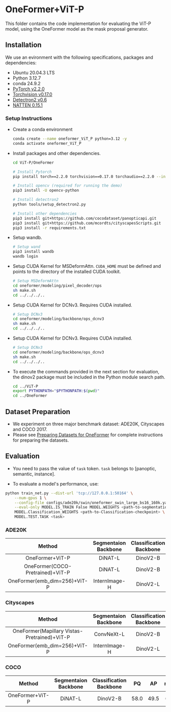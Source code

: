 # OneFormer+ViT-P

This folder contains the code implementation for evaluating the ViT-P model, using the OneFormer model as the mask proposal generator.


## Installation

We use an evironment with the following specifications, packages and dependencies:

- Ubuntu 20.04.3 LTS
- Python 3.12.7
- conda 24.9.2
- [PyTorch v2.2.0](https://pytorch.org/get-started/previous-versions/)
- [Torchvision v0.17.0](https://pytorch.org/get-started/previous-versions/)
- [Detectron2 v0.6](https://github.com/facebookresearch/detectron2/releases/tag/v0.6)
- [NATTEN 0.15.1](https://github.com/SHI-Labs/NATTEN/releases/tag/v0.15.1)

### Setup Instructions

- Create a conda environment
  
  ```bash
  conda create --name oneformer_ViT_P python=3.12 -y
  conda activate oneformer_ViT_P
  ```

- Install packages and other dependencies.

  ```bash
  cd ViT-P/OneFormer

  # Install Pytorch
  pip install torch==2.2.0 torchvision==0.17.0 torchaudio==2.2.0 --index-url https://download.pytorch.org/whl/cu118

  # Install opencv (required for running the demo)
  pip3 install -U opencv-python

  # Install detectron2
  python tools/setup_detectron2.py

  # Install other dependencies
  pip3 install git+https://github.com/cocodataset/panopticapi.git
  pip3 install git+https://github.com/mcordts/cityscapesScripts.git
  pip3 install -r requirements.txt
  ```

- Setup wandb.

  ```bash
  # Setup wand
  pip3 install wandb
  wandb login
  ```

- Setup CUDA Kernel for MSDeformAttn. `CUDA_HOME` must be defined and points to the directory of the installed CUDA toolkit.

  ```bash
  # Setup MSDeformAttn
  cd oneformer/modeling/pixel_decoder/ops
  sh make.sh
  cd ../../../..
  ```

- Setup CUDA Kernel for DCNv3. Requires CUDA installed.

  ```bash
  # Setup DCNv3
  cd oneformer/modeling/backbone/ops_dcnv3
  sh make.sh
  cd ../../../..
  ```

- Setup CUDA Kernel for DCNv3. Requires CUDA installed.

  ```bash
  # Setup DCNv3
  cd oneformer/modeling/backbone/ops_dcnv3
  sh make.sh
  cd ../../../..
  ```

- To execute the commands provided in the next section for evaluation, the dinov2 package must be included in the Python module search path.

  ```bash
  cd ../ViT-P
  export PYTHONPATH="$PYTHONPATH:$(pwd)"
  cd ../OneFormer
  ```


## Dataset Preparation

- We experiment on three major benchmark dataset: ADE20K, Cityscapes and COCO 2017.
- Please see [Preparing Datasets for OneFormer](datasets/README.md) for complete instructions for preparing the datasets.

 ## Evaluation

- You need to pass the value of `task` token. `task` belongs to [panoptic, semantic, instance].

- To evaluate a model's performance, use:

```bash
python train_net.py --dist-url 'tcp://127.0.0.1:50164' \
    --num-gpus 1 \
    --config-file configs/ade20k/swin/oneformer_swin_large_bs16_160k.yaml \
    --eval-only MODEL.IS_TRAIN False MODEL.WEIGHTS <path-to-segmentation-checkpoint> \
    MODEL.Classification_WEIGHTS <path-to-Classification-checkpoint> \
    MODEL.TEST.TASK <task>
  ```


### ADE20K

| Method | Segmentaion Backbone | Classification Backbone | Segmentation Crop Size |  PQ   | AP   | mIoU (s.s) | mIoU (ms+flip) | #params | config | Checkpoint |
|   :---:| :---:    | :---:    |  :---:    | :---: | :---:| :---:           | :---:               | :---:   |  :---: |    :---:   |
| OneFormer+ViT-P | DiNAT-L |DinoV2-B | 1280&times;1280 | 51.9 | 37.8 | 58.6 | 59.0 | 309M | [config](configs/ade20k/dinat/oneformer_dinat_large_bs16_160k_1280x1280.yaml) | [model](https://shi-labs.com/projects/oneformer/ade20k/1280x1280_250_16_dinat_l_oneformer_ade20k_160k.pth) |
| OneFormer(COCO-Pretrained)+ViT-P | DiNAT-L |DinoV2-B | 1280&times;1280 | 54.0 | 40.7 | 59.7 | 59.9 | 309M | [config](configs/ade20k/dinat/coco_pretrain_oneformer_dinat_large_bs16_160k_1280x1280.yaml) | [model](https://shi-labs.com/projects/oneformer/ade20k/coco_pretrain_1280x1280_150_16_dinat_l_oneformer_ade20k_160k.pth) &#124; [pretrained](https://shi-labs.com/projects/oneformer/coco/150_16_dinat_l_oneformer_coco_100ep.pth) |
| OneFormer(emb_dim=256)+ViT-P | InternImage-H |DinoV2-L | 896&times;896 | 54.5 | 40.6 | 61.2 | 61.6 | 1.4B | [config](configs/ade20k/intern_image/oneformer_intern_image_huge_bs16_160k_896x896.yaml) | [model](https://shi-labs.com/projects/oneformer/ade20k/896x896_250_16_intern_image_h_oneformer_ade20k_160k.pth) |


### Cityscapes

| Method | Segmentaion Backbone	 | Classification Backbone|  PQ   | AP   | mIoU (s.s) | mIoU (ms+flip) | #params | config | Checkpoint |
|   :---:| :---:    |:---:    | :---: | :---:| :---:      | :---:          | :---:   |  :---: |    :---:   |
| OneFormer(Mapillary Vistas-Pretrained)+ViT-P | ConvNeXt-L |DinoV2-B | 70.1 | 49.0 | 84.9 | 85.5 | 306M | [config](configs/cityscapes/convnext/mapillary_pretrain_oneformer_convnext_large_bs16_90k.yaml) | [model](https://shi-labs.com/projects/oneformer/cityscapes/mapillary_pretrain_250_16_convnext_l_oneformer_cityscapes_90k.pth) &#124; [pretrained](https://shi-labs.com/projects/oneformer/mapillary/mapillary_pretrain_250_16_convnext_l_oneformer_mapillary_300k.pth) |
| OneFormer(emb_dim=256)+ViT-P | InternImage-H |DinoV2-L| 70.8 | 50.6 | 85.4 | 85.9 | 1.4B | [config](configs/cityscapes/intern_image/oneformer_intern_image_huge_bs16_90k.yaml) | [model](https://shi-labs.com/projects/oneformer/cityscapes/250_16_intern_image_h_oneformer_cityscapes_90k.pth) |

### COCO

| Method | Segmentaion Backbone | Classification Backbone	|  PQ    | AP | mIoU | #params | config | Checkpoint |
|   :---:| :---:    |  :---: | :---: | :---:              | :---:   | :---:  |  :---: |    :---:   |
| OneFormer+ViT-P	 | DiNAT-L |DinoV2-B | 58.0 | 49.5 | 68.6 | 309M | [config](configs/coco/dinat/oneformer_dinat_large_bs16_100ep.yaml) | [model](https://shi-labs.com/projects/oneformer/coco/150_16_dinat_l_oneformer_coco_100ep.pth) |

